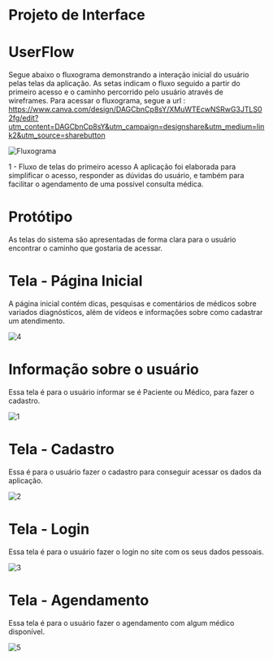 
# Projeto de Interface
# UserFlow


 Segue abaixo o fluxograma demonstrando a interação inicial do usuário pelas telas da aplicação. As setas indicam o fluxo seguido a partir do primeiro acesso e o caminho percorrido pelo usuário através de wireframes. Para acessar o fluxograma, segue a url : https://www.canva.com/design/DAGCbnCp8sY/XMuWTEcwNSRwG3JTLS02fg/edit?utm_content=DAGCbnCp8sY&utm_campaign=designshare&utm_medium=link2&utm_source=sharebutton

 ![Fluxograma](https://github.com/ICEI-PUC-Minas-PMV-ADS/pmv-ads-2024-e1-proj-web-t2-mentalhealth-project/assets/90708106/bf5e58ce-3154-4bcb-9890-8b3b9fc00e5f)


 1 - Fluxo de telas do primeiro acesso
 A aplicação foi elaborada para simplificar o acesso, responder as dúvidas do usuário, e também para facilitar o agendamento de uma possível consulta médica. 

# Protótipo
As telas do sistema são apresentadas de forma clara para o usuário encontrar o caminho que gostaria de acessar. 

# Tela - Página Inicial
A página inicial contém dicas, pesquisas e comentários de médicos sobre variados diagnósticos, além de vídeos e informações sobre como cadastrar um atendimento.


![4](https://github.com/ICEI-PUC-Minas-PMV-ADS/pmv-ads-2024-e1-proj-web-t2-mentalhealth-project/assets/90708106/3b07d029-e260-4b7b-92a0-ffd4a7fdb24d)

# Informação sobre o usuário
Essa tela é para o usuário informar se é Paciente ou Médico, para fazer o cadastro.

![1](https://github.com/ICEI-PUC-Minas-PMV-ADS/pmv-ads-2024-e1-proj-web-t2-mentalhealth-project/assets/90708106/f616a2fd-ddc2-4b1a-833e-25e78f32c592)

# Tela - Cadastro
Essa é para o usuário fazer o cadastro para conseguir acessar os dados da aplicação.

![2](https://github.com/ICEI-PUC-Minas-PMV-ADS/pmv-ads-2024-e1-proj-web-t2-mentalhealth-project/assets/90708106/5f902c32-2cfb-4666-a081-aac55d72b561)

# Tela - Login
Essa tela é para o usuário fazer o login no site com os seus dados pessoais.

![3](https://github.com/ICEI-PUC-Minas-PMV-ADS/pmv-ads-2024-e1-proj-web-t2-mentalhealth-project/assets/90708106/41e18da0-cb8c-4ac5-bad7-4ee8d6ca7672)

# Tela - Agendamento
Essa tela é para o usuário fazer o agendamento com algum médico disponível.

![5](https://github.com/ICEI-PUC-Minas-PMV-ADS/pmv-ads-2024-e1-proj-web-t2-mentalhealth-project/assets/90708106/5cd85cde-5873-489d-987b-b1e48d680939)
